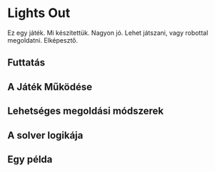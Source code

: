# Lights Out
Ez egy játék. Mi készítettük. Nagyon jó. Lehet játszani, vagy robottal megoldatni. Elképesztő.
## Futtatás

## A Játék Működése

## Lehetséges megoldási módszerek

## A solver logikája

## Egy példa
 
